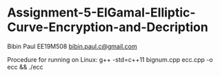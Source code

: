 # Assignment-5-ElGamal-Elliptic-Curve-Encryption-and-Decription
Bibin Paul EE19M508 bibin.paul.c@gmail.com

Procedure for running on Linux:
g++ -std=c++11 bignum.cpp ecc.cpp -o ecc && ./ecc
